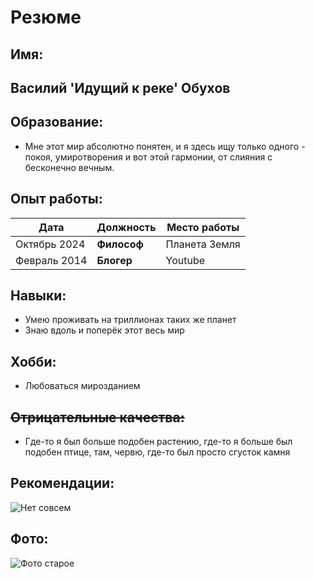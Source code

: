 # Резюме 

## Имя:
## Василий 'Идущий к реке' Обухов ##

## Образование:
- Мне этот мир абсолютно понятен, и я здесь ищу только одного - покоя, умиротворения и вот этой гармонии, от слияния с бесконечно вечным.

## Опыт работы:

| Дата          | Должность                | Место работы                   
|---------------|--------------------------|--------------|
| Октябрь 2024  | **Философ** | Планета Земля|
| Февраль 2014  | **Блогер**    | Youtube |


## Навыки:
- Умею проживать на триллионах таких же планет
- Знаю вдоль и поперёк этот весь мир

## Хобби:
- Любоваться мирозданием

## ~~Отрицательные качества:~~
- Где-то я был больше подобен растению, где-то я больше был подобен птице, там, червю, где-то был просто сгусток камня

## Рекомендации:
![Нет совсем](https://media1.tenor.com/m/9V80o-wNni8AAAAC/%D0%BD%D0%B8%D0%BA%D1%83%D1%8F-%D0%BD%D0%B5%D1%82%D1%83.gif)

## Фото:
![Фото старое](https://2ch.hk/ph/src/159388/17115748254650.jpg)